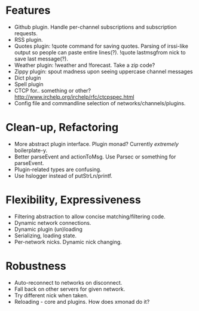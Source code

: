 # Features
- Github plugin. Handle per-channel subscriptions and subscription requests.
- RSS plugin.
- Quotes plugin: !quote command for saving quotes. Parsing of irssi-like output so people can paste entire lines(?). !quote lastmsgfrom nick to save last message(?).
- Weather plugin: !weather and !forecast. Take a zip code?
- Zippy plugin: spout madness upon seeing uppercase channel messages
- Dict plugin
- Spell plugin
- CTCP for.. something or other? http://www.irchelp.org/irchelp/rfc/ctcpspec.html
- Config file and commandline selection of networks/channels/plugins.

# Clean-up, Refactoring
- More abstract plugin interface. Plugin monad? Currently *extremely* boilerplate-y.
- Better parseEvent and actionToMsg. Use Parsec or something for parseEvent.
- Plugin-related types are confusing.
- Use hslogger instead of putStrLn/printf.

# Flexibility, Expressiveness
- Filtering abstraction to allow concise matching/filtering code.
- Dynamic network connections.
- Dynamic plugin (un)loading
- Serializing, loading state.
- Per-network nicks. Dynamic nick changing.

# Robustness
- Auto-reconnect to networks on disconnect.
- Fall back on other servers for given network.
- Try different nick when taken.
- Reloading - core and plugins. How does xmonad do it?
